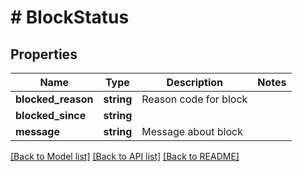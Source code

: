 # # BlockStatus

## Properties

Name | Type | Description | Notes
------------ | ------------- | ------------- | -------------
**blocked_reason** | **string** | Reason code for block |
**blocked_since** | **string** |  |
**message** | **string** | Message about block |

[[Back to Model list]](../../README.md#models) [[Back to API list]](../../README.md#endpoints) [[Back to README]](../../README.md)
